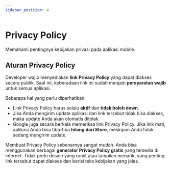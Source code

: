 ```yaml
---
sidebar_position: 4
---
```


# Privacy Policy

Memahami pentingnya kebijakan privasi pada aplikasi mobile.

## Aturan Privacy Policy

Developer wajib menyediakan **link Privacy Policy** yang dapat diakses secara publik. Saat ini, keberadaan link ini sudah menjadi **persyaratan wajib** untuk semua aplikasi.

Beberapa hal yang perlu diperhatikan:  
- Link Privacy Policy harus selalu **aktif** dan **tidak boleh down**.  
- Jika Anda mengirim update aplikasi dan link tersebut tidak bisa diakses, maka update Anda akan otomatis ditolak.  
- Google juga secara berkala memeriksa link Privacy Policy. Jika link mati, aplikasi Anda bisa tiba-tiba **hilang dari Store**, meskipun Anda tidak sedang mengirim update.

Membuat Privacy Policy sebenarnya sangat mudah. Anda bisa menggunakan berbagai **generator Privacy Policy gratis** yang tersedia di internet. Tidak perlu desain yang rumit atau tampilan menarik, yang penting link tersebut dapat diakses dan berisi teks kebijakan yang jelas.